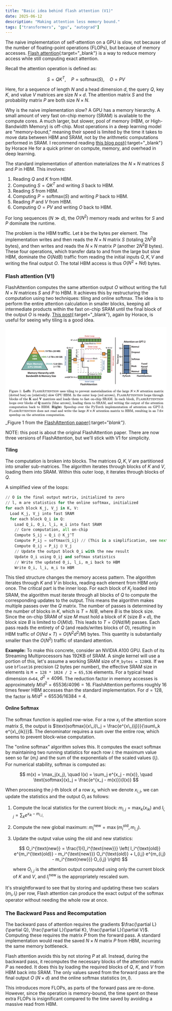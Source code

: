 ```yaml
---
title: "Basic idea behind flash attention (V1)"
date: 2025-06-12
description: "Making attention less memory bound."
tags: ["transformers", "gpu", "autograd"]
---
```


The naive implementation of self-attention on a GPU is slow, not because of the number of floating-point operations (FLOPs), but because of memory accesses. [Flash attention](https://arxiv.org/pdf/2205.14135){:target="_blank"} is a way to reduce memory access while still computing exact attention. 

Recall the attention operation is defined as:

$$
S = QK^T, \quad P = \text{softmax}(S), \quad O = PV
$$

Here, for a sequence of length $N$ and a head dimension $d$, the query $Q$, key $K$, and value $V$ matrices are size $N \times d$. The attention matrix $S$ and the probability matrix $P$ are both size $N \times N$.

Why is the naive implementation slow? A GPU has a memory hierarchy. A small amount of very fast on-chip memory (SRAM) is available to the compute cores. A much larger, but slower, pool of memory (HBM, or High-Bandwidth Memory) is off-chip. Most operations in a deep learning model are "memory-bound," meaning their speed is limited by the time it takes to move data between HBM and SRAM, not by the arithmetic computations performed in SRAM. I recommend reading [this blog post](https://horace.io/brrr_intro.html){:target="_blank"} by Horace He for a quick primer on compute, memory, and overhead in deep learning.

The standard implementation of attention materializes the $N \times N$ matrices $S$ and $P$ in HBM. This involves:
1.  Reading $Q$ and $K$ from HBM.
2.  Computing $S=QK^T$ and writing $S$ back to HBM.
3.  Reading $S$ from HBM.
4.  Computing $P=\text{softmax}(S)$ and writing $P$ back to HBM.
5.  Reading $P$ and $V$ from HBM.
6.  Computing $O=PV$ and writing $O$ back to HBM.

For long sequences ($N \gg d$), the $O(N^2)$ memory reads and writes for $S$ and $P$ dominate the runtime.

The problem is the HBM traffic. Let `B` be the bytes per element. The implementation writes and then reads the $N \times N$ matrix $S$ (totaling $2N^2B$ bytes), and then writes and reads the $N \times N$ matrix $P$ (another $2N^2B$ bytes). These four operations, which transfer data to and from the large but slow HBM, dominate the $O(NdB)$ traffic from reading the initial inputs $Q, K, V$ and writing the final output $O$. The total HBM access is thus $O(N^2 + Nd)$ bytes.

### Flash attention (V1)

FlashAttention computes the same attention output $O$ without writing the full $N \times N$ matrices $S$ and $P$ to HBM. It achieves this by restructuring the computation using two techniques: tiling and online softmax. The idea is to perform the entire attention calculation in smaller blocks, keeping all intermediate products within the fast on-chip SRAM until the final block of the output $O$ is ready. [This post](https://www.thonking.ai/p/what-shapes-do-matrix-multiplications){:target="_blank"}, again by Horace, is useful for seeing why tiling is a good idea.

![Flash attention figure from paper.](/assets/figures/flash_attention_diagram.png)
_Figure 1 from the [FlashAttention paper](https://arxiv.org/pdf/2205.14135){:target="_blank"}._

NOTE: this post is about the original FlashAttention paper. There are now three versions of FlashAttention, but we'll stick with V1 for simplicity.

#### Tiling

The computation is broken into blocks. The matrices $Q, K, V$ are partitioned into smaller sub-matrices. The algorithm iterates through blocks of $K$ and $V$, loading them into SRAM. Within this outer loop, it iterates through blocks of $Q$.

A simplified view of the loops:
```python
// O is the final output matrix, initialized to zero
// l, m are statistics for the online softmax, initialized
for each block K_j, V_j in K, V:
  Load K_j, V_j into fast SRAM
  for each block Q_i in Q:
    Load Q_i, O_i, l_i, m_i into fast SRAM
    // Core computation, all on-chip
    Compute S_ij = Q_i @ K_j^T
    Compute P_ij = softmax(S_ij) // (This is a simplification, see next section)
    Compute O_ij = P_ij @ V_j
    // Update the output block O_i with the new result
    Update O_i using O_ij and softmax statistics
    // Write the updated O_i, l_i, m_i back to HBM
    Write O_i, l_i, m_i to HBM
```

This tiled structure changes the memory access pattern. The algorithm iterates through $K$ and $V$ in blocks, reading each element from HBM only once. The critical part is the inner loop. For each block of $K_j$ loaded into SRAM, the algorithm must iterate through all blocks of $Q$ to compute the corresponding updates to the output. This means the algorithm makes multiple passes over the $Q$ matrix. The number of passes is determined by the number of blocks in $K$, which is $T = N/B$, where $B$ is the block size. Since the on-chip SRAM of size $M$ must hold a block of $K$ (size $B \times d$), the block size $B$ is limited to $O(M/d)$. This leads to $T = O(Nd/M)$ passes. Each pass reads the entirety of $Q$ (and reads/writes blocks of $O$), resulting in HBM traffic of $O(Nd \times T) = O(N^2 d^2 / M)$ bytes. This quantity is substantially smaller than the $O(N^2)$ traffic of standard attention.

**Example:**
To make this concrete, consider an NVIDIA A100 GPU. Each of its Streaming Multiprocessors has 192KB of SRAM. A single kernel will use a portion of this, let's assume a working SRAM size of `M_bytes = 128KB`. If we use `bfloat16` precision (2 bytes per number), the effective SRAM size in elements is `M = 128 * 1024 / 2 = 65,536` elements. For a typical head dimension `d=64`, $d^2 = 4096$. The reduction factor in memory accesses is approximately $M/d^2 = 65536 / 4096 = 16$. FlashAttention performs roughly 16 times fewer HBM accesses than the standard implementation. For $d=128$, the factor is $M/d^2 = 65536 / 16384 = 4$.

#### Online Softmax

The softmax function is applied row-wise. For a row $x_i$ of the attention score matrix $S$, the output is $\text{softmax}(x\_i)\_j = \frac{e^{x\_{ij}}}{\sum\_k e^{x\_{ik}}}$. The denominator requires a sum over the entire row, which seems to prevent block-wise computation.

The "online softmax" algorithm solves this. It computes the exact softmax by maintaining two running statistics for each row $i$: the maximum value seen so far ($m_i$) and the sum of the exponentials of the scaled values ($l_i$). For numerical stability, softmax is computed as:

$$
m(x) = \max_j(x_j), \quad l(x) = \sum_j e^{x_j - m(x)}, \quad \text{softmax}(x)_j = \frac{e^{x_j - m(x)}}{l(x)}
$$

When processing the $j$-th block of a row $x_i$, which we denote $x_{i,j}$, we can update the statistics and the output $O_i$ as follows:
1.  Compute the local statistics for the current block: $m_{i,j} = \max_k(x_{ik})$ and $l_{i,j} = \sum_k e^{x_{ik} - m_{i,j}}$.
2.  Compute the new global maximum: $m_i^{\text{new}} = \max(m_i^{\text{old}}, m_{i,j})$.
3.  Update the output value using the old and new statistics:

    $$ O_i^{\text{new}} = \frac{1}{l_i^{\text{new}}} \left( l_i^{\text{old}} e^{m_i^{\text{old}} - m_i^{\text{new}}} O_i^{\text{old}} + l_{i,j} e^{m_{i,j} - m_i^{\text{new}}} O_{i,j} \right) $$
    
    where $O_{i,j}$ is the attention output computed using only the current block of $K$ and $V$, and $l_i^{\text{new}}$ is the appropriately rescaled sum.

It's straightforward to see that by storing and updating these two scalars ($m_i, l_i$) per row, Flash attention can produce the exact output of the softmax operator without needing the whole row at once.

### The Backward Pass and Recomputation

The backward pass of attention requires the gradients $\frac{\partial L}{\partial Q}, \frac{\partial L}{\partial K}, \frac{\partial L}{\partial V}$. Computing these requires the matrix $P$ from the forward pass. A standard implementation would read the saved $N \times N$ matrix $P$ from HBM, incurring the same memory bottleneck.

Flash attention avoids this by not storing $P$ at all. Instead, during the backward pass, it recomputes the necessary blocks of the attention matrix $P$ as needed. It does this by loading the required blocks of $Q$, $K$, and $V$ from HBM back into SRAM. The only values saved from the forward pass are the final output $O$ $(N \times d)$ and the online softmax statistics ($m, l$).

This introduces more FLOPs, as parts of the forward pass are re-done. However, since the operation is memory-bound, the time spent on these extra FLOPs is insignificant compared to the time saved by avoiding a massive read from HBM.